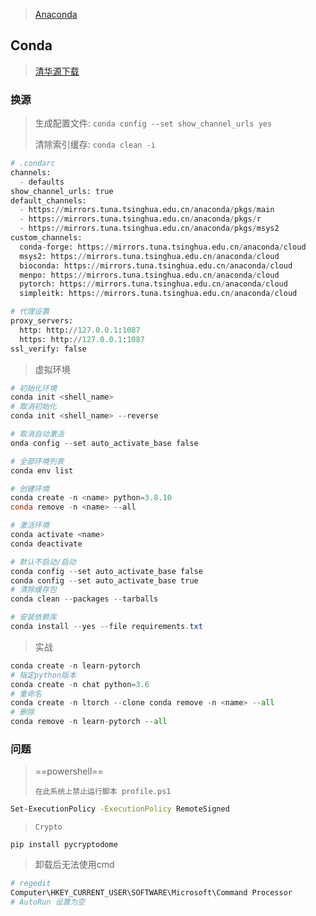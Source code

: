 <!-- 
title: 00-Conda配置
sort: 
--> 

> [Anaconda](https://mirrors.tuna.tsinghua.edu.cn/anaconda/archive/?C=M&O=D)

## Conda

> [清华源下载](https://mirrors.tuna.tsinghua.edu.cn/anaconda/archive/)

### 换源

> 生成配置文件: `conda config --set show_channel_urls yes`
>
> 清除索引缓存: `conda clean -i`

```python
# .condarc
channels:
  - defaults
show_channel_urls: true
default_channels:
  - https://mirrors.tuna.tsinghua.edu.cn/anaconda/pkgs/main
  - https://mirrors.tuna.tsinghua.edu.cn/anaconda/pkgs/r
  - https://mirrors.tuna.tsinghua.edu.cn/anaconda/pkgs/msys2
custom_channels:
  conda-forge: https://mirrors.tuna.tsinghua.edu.cn/anaconda/cloud
  msys2: https://mirrors.tuna.tsinghua.edu.cn/anaconda/cloud
  bioconda: https://mirrors.tuna.tsinghua.edu.cn/anaconda/cloud
  menpo: https://mirrors.tuna.tsinghua.edu.cn/anaconda/cloud
  pytorch: https://mirrors.tuna.tsinghua.edu.cn/anaconda/cloud
  simpleitk: https://mirrors.tuna.tsinghua.edu.cn/anaconda/cloud

# 代理设置
proxy_servers:
  http: http://127.0.0.1:1087
  https: http://127.0.0.1:1087
ssl_verify: false
```

> 虚拟环境

```powershell
# 初始化环境
conda init <shell_name>
# 取消初始化
conda init <shell_name> --reverse

# 取消自动激活
onda config --set auto_activate_base false

# 全部环境列表
conda env list

# 创建环境
conda create -n <name> python=3.8.10
conda remove -n <name> --all

# 激活环境
conda activate <name>
conda deactivate

# 默认不启动/启动
conda config --set auto_activate_base false
conda config --set auto_activate_base true
# 清除缓存包
conda clean --packages --tarballs

# 安装依赖库
conda install --yes --file requirements.txt
```

> 实战

```python
conda create -n learn-pytorch
# 指定python版本
conda create -n chat python=3.6
# 重命名
conda create -n ltorch --clone conda remove -n <name> --all
# 删除
conda remove -n learn-pytorch --all

```

### 问题

> ==powershell==
>
> `在此系统上禁止运行脚本 profile.ps1`

```bash
Set-ExecutionPolicy -ExecutionPolicy RemoteSigned
```

> `Crypto`

```
pip install pycryptodome
```

> 卸载后无法使用cmd

```bash
# regedit
Computer\HKEY_CURRENT_USER\SOFTWARE\Microsoft\Command Processor
# AutoRun 设置为空
```

